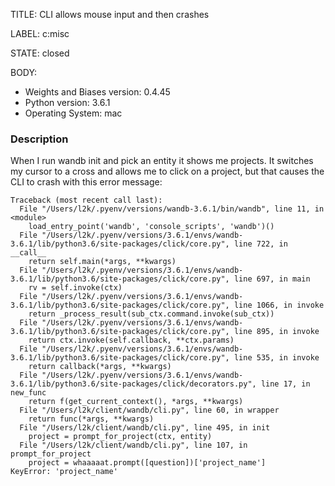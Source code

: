 TITLE:
CLI allows mouse input and then crashes

LABEL:
c:misc

STATE:
closed

BODY:
* Weights and Biases version: 0.4.45
* Python version: 3.6.1
* Operating System: mac

### Description

When I run wandb init and pick an entity it shows me projects.  It switches my cursor to a cross and allows me to click on a project, but that causes the CLI to crash with this error message:

```
Traceback (most recent call last):
  File "/Users/l2k/.pyenv/versions/wandb-3.6.1/bin/wandb", line 11, in <module>
    load_entry_point('wandb', 'console_scripts', 'wandb')()
  File "/Users/l2k/.pyenv/versions/3.6.1/envs/wandb-3.6.1/lib/python3.6/site-packages/click/core.py", line 722, in __call__
    return self.main(*args, **kwargs)
  File "/Users/l2k/.pyenv/versions/3.6.1/envs/wandb-3.6.1/lib/python3.6/site-packages/click/core.py", line 697, in main
    rv = self.invoke(ctx)
  File "/Users/l2k/.pyenv/versions/3.6.1/envs/wandb-3.6.1/lib/python3.6/site-packages/click/core.py", line 1066, in invoke
    return _process_result(sub_ctx.command.invoke(sub_ctx))
  File "/Users/l2k/.pyenv/versions/3.6.1/envs/wandb-3.6.1/lib/python3.6/site-packages/click/core.py", line 895, in invoke
    return ctx.invoke(self.callback, **ctx.params)
  File "/Users/l2k/.pyenv/versions/3.6.1/envs/wandb-3.6.1/lib/python3.6/site-packages/click/core.py", line 535, in invoke
    return callback(*args, **kwargs)
  File "/Users/l2k/.pyenv/versions/3.6.1/envs/wandb-3.6.1/lib/python3.6/site-packages/click/decorators.py", line 17, in new_func
    return f(get_current_context(), *args, **kwargs)
  File "/Users/l2k/client/wandb/cli.py", line 60, in wrapper
    return func(*args, **kwargs)
  File "/Users/l2k/client/wandb/cli.py", line 495, in init
    project = prompt_for_project(ctx, entity)
  File "/Users/l2k/client/wandb/cli.py", line 107, in prompt_for_project
    project = whaaaaat.prompt([question])['project_name']
KeyError: 'project_name'
```

